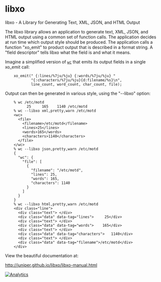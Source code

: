 libxo
=====

libxo - A Library for Generating Text, XML, JSON, and HTML Output

The libxo library allows an application to generate text, XML, JSON,
and HTML output using a common set of function calls.  The application
decides at run time which output style should be produced.  The
application calls a function "xo_emit" to product output that is
described in a format string.  A "field descriptor" tells libxo what
the field is and what it means.

Imagine a simplified version of [``wc``](https://en.wikipedia.org/wiki/Wc_(Unix)) that emits its output fields in a single xo_emit call:
```
    xo_emit(" {:lines/%7ju/%ju} {:words/%7ju/%ju} "
            "{:characters/%7ju/%ju}{d:filename/%s}\n",
            line_count, word_count, char_count, file);
```

Output can then be generated in various style, using the "--libxo"
option: 

```
    % wc /etc/motd
          25     165    1140 /etc/motd
    % wc --libxo xml,pretty,warn /etc/motd
    <wc>
      <file>
        <filename>/etc/motd</filename>
        <lines>25</lines>
        <words>165</words>
        <characters>1140</characters>
      </file>
    </wc>
    % wc --libxo json,pretty,warn /etc/motd
    {
      "wc": {
        "file": [
          {
            "filename": "/etc/motd",
            "lines": 25,
            "words": 165,
            "characters": 1140
          }
        ]
      }
    }
    % wc --libxo html,pretty,warn /etc/motd
    <div class="line">
      <div class="text"> </div>
      <div class="data" data-tag="lines">     25</div>
      <div class="text"> </div>
      <div class="data" data-tag="words">    165</div>
      <div class="text"> </div>
      <div class="data" data-tag="characters">   1140</div>
      <div class="text"> </div>
      <div class="data" data-tag="filename">/etc/motd</div>
    </div>
```

View the beautiful documentation at:

http://juniper.github.io/libxo/libxo-manual.html

[![Analytics](https://ga-beacon.appspot.com/UA-56056421-1/Juniper/libxo/Readme)](https://github.com/Juniper/libxo)
